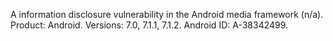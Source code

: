 A information disclosure vulnerability in the Android media framework (n/a). Product: Android. Versions: 7.0, 7.1.1, 7.1.2. Android ID: A-38342499.